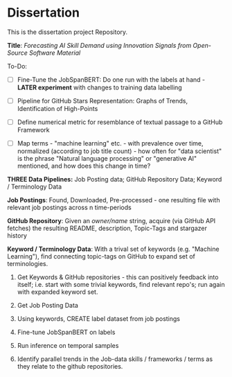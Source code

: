 # Dissertation
This is the dissertation project Repository.

**Title**: *Forecasting AI Skill Demand using Innovation Signals from Open-Source Software
Material*

To-Do:

- [ ] Fine-Tune the JobSpanBERT: Do one run with the labels at hand - **LATER experiment** with changes to training data labelling
- [ ] Pipeline for GitHub Stars Representation: Graphs of Trends, Identification of High-Points
- [ ] Define numerical metric for resemblance of textual passage to a GitHub Framework
- [ ] Map terms - "machine learning" etc. - with prevalence over time, normalized (according to job title count) - how often for "data scientist" is the phrase "Natural language processing" or "generative AI" mentioned, and how does this change in time?


**THREE Data Pipelines:** Job Posting data; GitHub Repository Data; Keyword / Terminology Data

**Job Postings**: Found, Downloaded, Pre-processed - one resulting file with relevant job postings across n time-periods

**GitHub Repository**: Given an *owner/name* string, acquire (via GitHub API fetches) the resulting README, description, Topic-Tags and stargazer history

**Keyword / Terminology Data**: With a trival set of keywords (e.g. "Machine Learning"), find connecting topic-tags on GitHub to expand set of terminologies.

1. Get Keywords & GitHub repositories - this can positively feedback into itself; i.e. start with some trivial keywords, find relevant repo's; run again with expanded keyword set.

2. Get Job Posting Data

3. Using keywords, CREATE label dataset from job postings

4. Fine-tune JobSpanBERT on labels

5. Run inference on temporal samples

6. Identify parallel trends in the Job-data skills / frameworks / terms as they relate to the github repositories.

